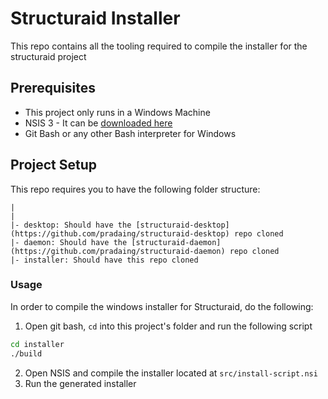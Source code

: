 # Structuraid Installer

This repo contains all the tooling required to compile the installer for the structuraid project

## Prerequisites

- This project only runs in a Windows Machine
- NSIS 3 - It can be [downloaded here](https://nsis.sourceforge.io/Download)
- Git Bash or any other Bash interpreter for Windows

## Project Setup

This repo requires you to have the following folder structure:

```
|
|
|- desktop: Should have the [structuraid-desktop](https://github.com/pradaing/structuraid-desktop) repo cloned
|- daemon: Should have the [structuraid-daemon](https://github.com/pradaing/structuraid-daemon) repo cloned
|- installer: Should have this repo cloned
```

### Usage

In order to compile the windows installer for Structuraid, do the following:

1. Open git bash, `cd` into this project's folder and run the following script
```sh
cd installer
./build
```

2. Open NSIS and compile the installer located at `src/install-script.nsi`
3. Run the generated installer 
